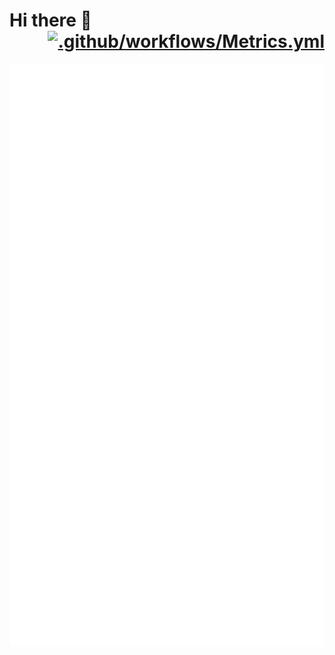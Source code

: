 # Hi there 👋 <div align="right">[![.github/workflows/Metrics.yml](https://github.com/tomo2403/tomo2403/actions/workflows/Metrics.yml/badge.svg)](https://github.com/tomo2403/tomo2403/actions/workflows/Metrics.yml)</div>



![Metrics](https://github.com/tomo2403/tomo2403/blob/master/github-metrics.svg)

